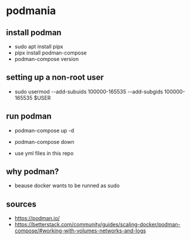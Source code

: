 # podmania

## install podman
* sudo apt install pipx
* pipx install podman-compose
* podman-compose version

## setting up a non-root user
* sudo usermod --add-subuids 100000-165535 --add-subgids 100000-165535 $USER

## run podman
* podman-compose up -d
* podman-compose down

* use yml files in this repo

## why podman?
* beause docker wants to be runned as sudo

## sources
* https://podman.io/
* https://betterstack.com/community/guides/scaling-docker/podman-compose/#working-with-volumes-networks-and-logs
